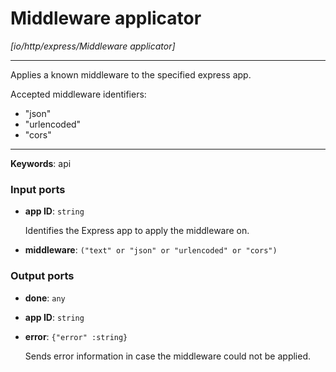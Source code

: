 # Middleware applicator

_[io/http/express/Middleware applicator]_

---

Applies a known middleware to the specified express app.  
  
Accepted middleware identifiers:  
* "json"  
* "urlencoded"  
* "cors"  

---

__Keywords__: api

### Input ports

* __app ID__: ` string `

    Identifies the Express app to apply the middleware on.  


* __middleware__: ` ("text" or "json" or "urlencoded" or "cors") `

### Output ports

* __done__: ` any `


* __app ID__: ` string `


* __error__: ` {"error" :string} `

    Sends error information in case the middleware could not be applied.  

